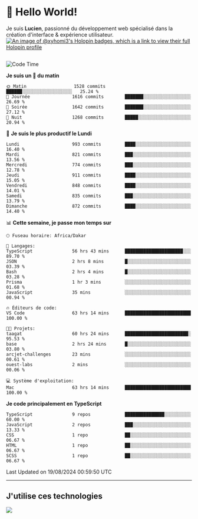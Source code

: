 # 👋 Hello World!

Je suis **Lucien**, passionné du développement web spécialisé dans la création d'interface & expérience utilisateur.
[![An image of @xyhomi3's Holopin badges, which is a link to view their full Holopin profile](https://holopin.me/xyhomi3)](https://holopin.io/@xyhomi3)

##

<!--START_SECTION:waka-->
![Code Time](http://img.shields.io/badge/Code%20Time-1%2C814%20hrs%207%20mins-blue)

**Je suis un 🐤 du matin** 

```text
🌞 Matin                  1528 commits        ██████░░░░░░░░░░░░░░░░░░░   25.24 % 
🌆 Journée                1616 commits        ███████░░░░░░░░░░░░░░░░░░   26.69 % 
🌃 Soirée                 1642 commits        ███████░░░░░░░░░░░░░░░░░░   27.12 % 
🌙 Nuit                   1268 commits        █████░░░░░░░░░░░░░░░░░░░░   20.94 % 
```
📅 **Je suis le plus productif le Lundi** 

```text
Lundi                    993 commits         ████░░░░░░░░░░░░░░░░░░░░░   16.40 % 
Mardi                    821 commits         ███░░░░░░░░░░░░░░░░░░░░░░   13.56 % 
Mercredi                 774 commits         ███░░░░░░░░░░░░░░░░░░░░░░   12.78 % 
Jeudi                    911 commits         ████░░░░░░░░░░░░░░░░░░░░░   15.05 % 
Vendredi                 848 commits         ████░░░░░░░░░░░░░░░░░░░░░   14.01 % 
Samedi                   835 commits         ███░░░░░░░░░░░░░░░░░░░░░░   13.79 % 
Dimanche                 872 commits         ████░░░░░░░░░░░░░░░░░░░░░   14.40 % 
```


📊 **Cette semaine, je passe mon temps sur** 

```text
🕑︎ Fuseau horaire: Africa/Dakar

💬 Langages: 
TypeScript               56 hrs 43 mins      ██████████████████████░░░   89.70 % 
JSON                     2 hrs 8 mins        █░░░░░░░░░░░░░░░░░░░░░░░░   03.39 % 
Bash                     2 hrs 4 mins        █░░░░░░░░░░░░░░░░░░░░░░░░   03.28 % 
Prisma                   1 hr 3 mins         ░░░░░░░░░░░░░░░░░░░░░░░░░   01.68 % 
JavaScript               35 mins             ░░░░░░░░░░░░░░░░░░░░░░░░░   00.94 % 

🔥 Éditeurs de code: 
VS Code                  63 hrs 14 mins      █████████████████████████   100.00 % 

🐱‍💻 Projets: 
taagat                   60 hrs 24 mins      ████████████████████████░   95.53 % 
base                     2 hrs 24 mins       █░░░░░░░░░░░░░░░░░░░░░░░░   03.80 % 
arcjet-challenges        23 mins             ░░░░░░░░░░░░░░░░░░░░░░░░░   00.61 % 
ouest-labs               2 mins              ░░░░░░░░░░░░░░░░░░░░░░░░░   00.06 % 

💻 Système d'exploitation: 
Mac                      63 hrs 14 mins      █████████████████████████   100.00 % 
```

**Je code principalement en TypeScript** 

```text
TypeScript               9 repos             ███████████████░░░░░░░░░░   60.00 % 
JavaScript               2 repos             ███░░░░░░░░░░░░░░░░░░░░░░   13.33 % 
CSS                      1 repo              ██░░░░░░░░░░░░░░░░░░░░░░░   06.67 % 
HTML                     1 repo              ██░░░░░░░░░░░░░░░░░░░░░░░   06.67 % 
SCSS                     1 repo              ██░░░░░░░░░░░░░░░░░░░░░░░   06.67 % 
```




 Last Updated on 19/08/2024 00:59:50 UTC
<!--END_SECTION:waka-->
---

## J'utilise ces technologies

<p align="left">
  <a href="https://skillicons.dev">
    <img src="https://skillicons.dev/icons?i=ts,js,md,scss,tailwind,react,docker,express,astro,vite,nextjs,vercel,figma,ableton" />
  </a>
</p>

